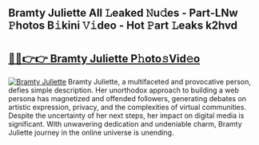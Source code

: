 ## Bramty Juliette All 𝙻eaked 𝙽u𝚍es - Part-LNw 𝙿hotos B𝚒kini 𝚅𝚒deo - Hot 𝙿art 𝙻eaks k2hvd

# <h2><a href="http://ld0frw.urlbe.top/?page=Bramty+Juliette">🔗🔗👉👉 Bramty Juliette P𝚑oto𝚜Vid𝚎o</a></h2>

[![Bramty Juliette](https://i.imgur.com/eBuTRDB.gif)](http://ld0frw.urlbe.top/?page=Bramty+Juliette)
Bramty Juliette, a multifaceted and provocative person, defies simple description. Her unorthodox approach to building a web persona has magnetized and offended followers, generating debates on artistic expression, privacy, and the complexities of virtual communities. Despite the uncertainty of her next steps, her impact on digital media is significant. With unwavering dedication and undeniable charm, Bramty Juliette journey in the online universe is unending.
